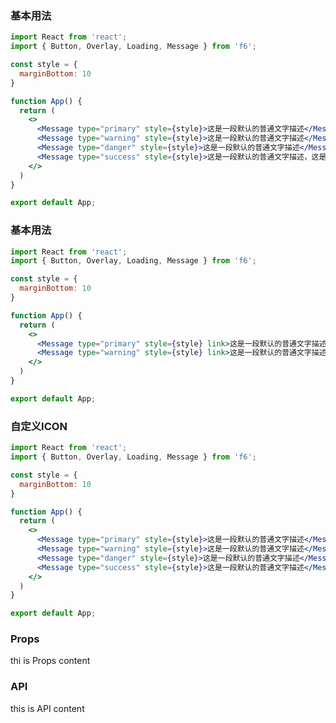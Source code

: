 <div class="block-panel">
      <script>var code =`import React from 'react';
import { Button, Overlay, Loading, Message } from 'f6';

const style = {
  marginBottom: 10
}

function App() {
  return (
    <>
      <Message type="primary" style={style}>这是一段默认的普通文字描述</Message>
      <Message type="warning" style={style}>这是一段默认的普通文字描述</Message>
      <Message type="danger" style={style}>这是一段默认的普通文字描述</Message>
      <Message type="success" style={style}>这是一段默认的普通文字描述，这是一段默认的普通文字描述，这是一段默认的普通文字描述，这是一段默认的普通文字描述</Message>
    </>
  )
}

export default App;
`; console.log(code)</script>
      <h3>基本用法</h3>

```jsx
import React from 'react';
import { Button, Overlay, Loading, Message } from 'f6';

const style = {
  marginBottom: 10
}

function App() {
  return (
    <>
      <Message type="primary" style={style}>这是一段默认的普通文字描述</Message>
      <Message type="warning" style={style}>这是一段默认的普通文字描述</Message>
      <Message type="danger" style={style}>这是一段默认的普通文字描述</Message>
      <Message type="success" style={style}>这是一段默认的普通文字描述，这是一段默认的普通文字描述，这是一段默认的普通文字描述，这是一段默认的普通文字描述</Message>
    </>
  )
}

export default App;
```
</div>

<div class="block-panel">
      <script>var code =`import React from 'react';
import { Button, Overlay, Loading, Message } from 'f6';

const style = {
  marginBottom: 10
}

function App() {
  return (
    <>
      <Message type="primary" style={style} link>这是一段默认的普通文字描述</Message>
      <Message type="warning" style={style} link>这是一段默认的普通文字描述</Message>
    </>
  )
}

export default App;
`; console.log(code)</script>
      <h3>基本用法</h3>

```jsx
import React from 'react';
import { Button, Overlay, Loading, Message } from 'f6';

const style = {
  marginBottom: 10
}

function App() {
  return (
    <>
      <Message type="primary" style={style} link>这是一段默认的普通文字描述</Message>
      <Message type="warning" style={style} link>这是一段默认的普通文字描述</Message>
    </>
  )
}

export default App;
```
</div>

<div class="block-panel">
      <script>var code =`import React from 'react';
import { Button, Overlay, Loading, Message } from 'f6';

const style = {
  marginBottom: 10
}

function App() {
  return (
    <>
      <Message type="primary" style={style}>这是一段默认的普通文字描述</Message>
      <Message type="warning" style={style}>这是一段默认的普通文字描述</Message>
      <Message type="danger" style={style}>这是一段默认的普通文字描述</Message>
      <Message type="success" style={style}>这是一段默认的普通文字描述</Message>
    </>
  )
}

export default App;
`; console.log(code)</script>
      <h3>自定义ICON</h3>

```jsx
import React from 'react';
import { Button, Overlay, Loading, Message } from 'f6';

const style = {
  marginBottom: 10
}

function App() {
  return (
    <>
      <Message type="primary" style={style}>这是一段默认的普通文字描述</Message>
      <Message type="warning" style={style}>这是一段默认的普通文字描述</Message>
      <Message type="danger" style={style}>这是一段默认的普通文字描述</Message>
      <Message type="success" style={style}>这是一段默认的普通文字描述</Message>
    </>
  )
}

export default App;
```
</div>

### Props

thi is Props content

### API

this is API content